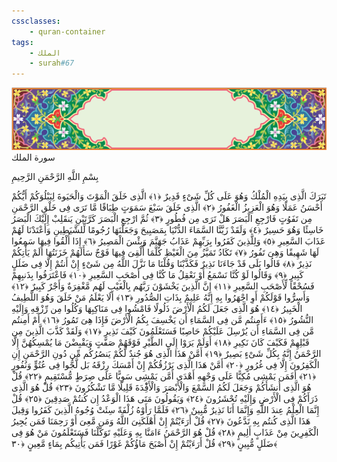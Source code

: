```yaml
---
cssclasses:
    - quran-container
tags:
    - الملك
    - surah#67
---
```

<div class="quran-container">
<span class="second-border"></span>
<span class="border"></span>
<div class="head-container">
<img src="https://raw.githubusercontent.com/LORDyyyyy/obsidian-the_quran_vault/main/The%20Quran%20Vault/src/webview/surah_head.png" height=100>
<div class="surah-name">
<span class="surah-name-fnt">سورة الملك</span>
</div>
</div>
<div class="quran-content">
<div class="name-of-god"> <p> بِسْمِ اللَّهِ الرَّحْمَنِ الرَّحِيمِ </p></div>
<p>
<span class="sign" id="f1">تَبَرَكَ الَّذِى بِيَدِهِ الْمُلْكُ وَهُوَ عَلَى كُلِّ شَىْءٍ قَدِيرٌ <span>﴿</span>١<span>﴾</span></span>
<span class="sign" id="f2">الَّذِى خَلَقَ الْمَوْتَ وَالْحَيَوةَ لِيَبْلُوَكُمْ أَيُّكُمْ أَحْسَنُ عَمَلًا وَهُوَ الْعَزِيزُ الْغَفُورُ <span>﴿</span>٢<span>﴾</span></span>
<span class="sign" id="f3">الَّذِى خَلَقَ سَبْعَ سَمَوَتٍ طِبَاقًا مَّا تَرَى فِى خَلْقِ الرَّحْمَنِ مِن تَفَوُتٍ فَارْجِعِ الْبَصَرَ هَلْ تَرَى مِن فُطُورٍ <span>﴿</span>٣<span>﴾</span></span>
<span class="sign" id="f4">ثُمَّ ارْجِعِ الْبَصَرَ كَرَّتَيْنِ يَنقَلِبْ إِلَيْكَ الْبَصَرُ خَاسِئًا وَهُوَ حَسِيرٌ <span>﴿</span>٤<span>﴾</span></span>
<span class="sign" id="f5">وَلَقَدْ زَيَّنَّا السَّمَاءَ الدُّنْيَا بِمَصَبِيحَ وَجَعَلْنَهَا رُجُومًا لِّلشَّيَطِينِ وَأَعْتَدْنَا لَهُمْ عَذَابَ السَّعِيرِ <span>﴿</span>٥<span>﴾</span></span>
<span class="sign" id="f6">وَلِلَّذِينَ كَفَرُوا بِرَبِّهِمْ عَذَابُ جَهَنَّمَ وَبِئْسَ الْمَصِيرُ <span>﴿</span>٦<span>﴾</span></span>
<span class="sign" id="f7">إِذَا أُلْقُوا فِيهَا سَمِعُوا لَهَا شَهِيقًا وَهِىَ تَفُورُ <span>﴿</span>٧<span>﴾</span></span>
<span class="sign" id="f8">تَكَادُ تَمَيَّزُ مِنَ الْغَيْظِ كُلَّمَا أُلْقِىَ فِيهَا فَوْجٌ سَأَلَهُمْ خَزَنَتُهَا أَلَمْ يَأْتِكُمْ نَذِيرٌ <span>﴿</span>٨<span>﴾</span></span>
<span class="sign" id="f9">قَالُوا بَلَى قَدْ جَاءَنَا نَذِيرٌ فَكَذَّبْنَا وَقُلْنَا مَا نَزَّلَ اللَّهُ مِن شَىْءٍ إِنْ أَنتُمْ إِلَّا فِى ضَلَلٍ كَبِيرٍ <span>﴿</span>٩<span>﴾</span></span>
<span class="sign" id="f10">وَقَالُوا لَوْ كُنَّا نَسْمَعُ أَوْ نَعْقِلُ مَا كُنَّا فِى أَصْحَبِ السَّعِيرِ <span>﴿</span>١۰<span>﴾</span></span>
<span class="sign" id="f11">فَاعْتَرَفُوا بِذَنبِهِمْ فَسُحْقًا لِّأَصْحَبِ السَّعِيرِ <span>﴿</span>١١<span>﴾</span></span>
<span class="sign" id="f12">إِنَّ الَّذِينَ يَخْشَوْنَ رَبَّهُم بِالْغَيْبِ لَهُم مَّغْفِرَةٌ وَأَجْرٌ كَبِيرٌ <span>﴿</span>١٢<span>﴾</span></span>
<span class="sign" id="f13">وَأَسِرُّوا قَوْلَكُمْ أَوِ اجْهَرُوا بِهِ إِنَّهُ عَلِيمٌ بِذَاتِ الصُّدُورِ <span>﴿</span>١٣<span>﴾</span></span>
<span class="sign" id="f14">أَلَا يَعْلَمُ مَنْ خَلَقَ وَهُوَ اللَّطِيفُ الْخَبِيرُ <span>﴿</span>١٤<span>﴾</span></span>
<span class="sign" id="f15">هُوَ الَّذِى جَعَلَ لَكُمُ الْأَرْضَ ذَلُولًا فَامْشُوا فِى مَنَاكِبِهَا وَكُلُوا مِن رِّزْقِهِ وَإِلَيْهِ النُّشُورُ <span>﴿</span>١٥<span>﴾</span></span>
<span class="sign" id="f16">ءَأَمِنتُم مَّن فِى السَّمَاءِ أَن يَخْسِفَ بِكُمُ الْأَرْضَ فَإِذَا هِىَ تَمُورُ <span>﴿</span>١٦<span>﴾</span></span>
<span class="sign" id="f17">أَمْ أَمِنتُم مَّن فِى السَّمَاءِ أَن يُرْسِلَ عَلَيْكُمْ حَاصِبًا فَسَتَعْلَمُونَ كَيْفَ نَذِيرِ <span>﴿</span>١٧<span>﴾</span></span>
<span class="sign" id="f18">وَلَقَدْ كَذَّبَ الَّذِينَ مِن قَبْلِهِمْ فَكَيْفَ كَانَ نَكِيرِ <span>﴿</span>١٨<span>﴾</span></span>
<span class="sign" id="f19">أَوَلَمْ يَرَوْا إِلَى الطَّيْرِ فَوْقَهُمْ صَفَّتٍ وَيَقْبِضْنَ مَا يُمْسِكُهُنَّ إِلَّا الرَّحْمَنُ إِنَّهُ بِكُلِّ شَىْءٍ بَصِيرٌ <span>﴿</span>١٩<span>﴾</span></span>
<span class="sign" id="f20">أَمَّنْ هَذَا الَّذِى هُوَ جُندٌ لَّكُمْ يَنصُرُكُم مِّن دُونِ الرَّحْمَنِ إِنِ الْكَفِرُونَ إِلَّا فِى غُرُورٍ <span>﴿</span>٢۰<span>﴾</span></span>
<span class="sign" id="f21">أَمَّنْ هَذَا الَّذِى يَرْزُقُكُمْ إِنْ أَمْسَكَ رِزْقَهُ بَل لَّجُّوا فِى عُتُوٍّ وَنُفُورٍ <span>﴿</span>٢١<span>﴾</span></span>
<span class="sign" id="f22">أَفَمَن يَمْشِى مُكِبًّا عَلَى وَجْهِهِ أَهْدَى أَمَّن يَمْشِى سَوِيًّا عَلَى صِرَطٍ مُّسْتَقِيمٍ <span>﴿</span>٢٢<span>﴾</span></span>
<span class="sign" id="f23">قُلْ هُوَ الَّذِى أَنشَأَكُمْ وَجَعَلَ لَكُمُ السَّمْعَ وَالْأَبْصَرَ وَالْأَفِْٔدَةَ قَلِيلًا مَّا تَشْكُرُونَ <span>﴿</span>٢٣<span>﴾</span></span>
<span class="sign" id="f24">قُلْ هُوَ الَّذِى ذَرَأَكُمْ فِى الْأَرْضِ وَإِلَيْهِ تُحْشَرُونَ <span>﴿</span>٢٤<span>﴾</span></span>
<span class="sign" id="f25">وَيَقُولُونَ مَتَى هَذَا الْوَعْدُ إِن كُنتُمْ صَدِقِينَ <span>﴿</span>٢٥<span>﴾</span></span>
<span class="sign" id="f26">قُلْ إِنَّمَا الْعِلْمُ عِندَ اللَّهِ وَإِنَّمَا أَنَا نَذِيرٌ مُّبِينٌ <span>﴿</span>٢٦<span>﴾</span></span>
<span class="sign" id="f27">فَلَمَّا رَأَوْهُ زُلْفَةً سِئَتْ وُجُوهُ الَّذِينَ كَفَرُوا وَقِيلَ هَذَا الَّذِى كُنتُم بِهِ تَدَّعُونَ <span>﴿</span>٢٧<span>﴾</span></span>
<span class="sign" id="f28">قُلْ أَرَءَيْتُمْ إِنْ أَهْلَكَنِىَ اللَّهُ وَمَن مَّعِىَ أَوْ رَحِمَنَا فَمَن يُجِيرُ الْكَفِرِينَ مِنْ عَذَابٍ أَلِيمٍ <span>﴿</span>٢٨<span>﴾</span></span>
<span class="sign" id="f29">قُلْ هُوَ الرَّحْمَنُ ءَامَنَّا بِهِ وَعَلَيْهِ تَوَكَّلْنَا فَسَتَعْلَمُونَ مَنْ هُوَ فِى ضَلَلٍ مُّبِينٍ <span>﴿</span>٢٩<span>﴾</span></span>
<span class="sign" id="f30">قُلْ أَرَءَيْتُمْ إِنْ أَصْبَحَ مَاؤُكُمْ غَوْرًا فَمَن يَأْتِيكُم بِمَاءٍ مَّعِينٍ <span>﴿</span>٣۰<span>﴾</span></span>

</p>
</div>
<span class="border" style="margin-top:25px;"></span>
<span class="second-border-bottom"></span>
</div>
